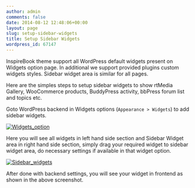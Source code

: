 ```yaml
---
author: admin
comments: false
date: 2014-08-12 12:48:06+00:00
layout: page
slug: setup-sidebar-widgets
title: Setup Sidebar Widgets
wordpress_id: 67147
---
```


InspireBook theme support all WordPress default widgets present on Widgets option page. In additional we support provided plugins custom widgets styles. Sidebar widget area is similar for all pages.

Here are the simples steps to setup sidebar widgets to show rtMedia Gallery, WooCommerce products, BuddyPress activity, bbPress forum list and topics etc.

Goto WordPress backend in Widgets options (`Appearance > Widgets`) to add sidebar widgets.

[![Widgets_option](https://rtcamp.com/wp-content/uploads/2014/02/Widgets_option.png)](https://rtcamp.com/wp-content/uploads/2014/02/Widgets_option.png)

Here you will see all widgets in left hand side section and Sidebar Widget area in right hand side section, simply drag your required widget to sidebar widget area, do necessary settings if available in that widget option.

[![Sidebar_widgets](https://rtcamp.com/wp-content/uploads/2014/02/Sidebar_widgets.png)](https://rtcamp.com/wp-content/uploads/2014/02/Sidebar_widgets.png)

After done with backend settings, you will see your widget in frontend as shown in the above screenshot.
